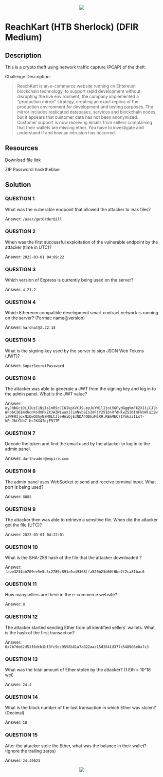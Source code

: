 <a id="top"></a>
<p align="center"><img src="https://github.com/user-attachments/assets/5dc591af-471e-484a-bfdc-66bb295ace9c"/></p>

# ReachKart (HTB Sherlock)  (DFIR Medium) 

## Description

This is a crypto theft using  network traffic capture (PCAP) of the theft 

Challenge Description:

>ReachKart is an e-commerce website running on Ehtereum blockchain technology, to support rapid development without disrupting the live environment, the company implemented a "production mirror" strategy, creating an exact replica of the production environment for development and testing purposes. The mirror includes replicated databases, services and blockchain nodes, but it appears that customer data has not been anonymized. Customer support is now receiving emails from sellers complaining that their wallets are missing ether. You have to investigate and understand if and how an intrusion has occurred.

## Resources

[Download file link](https://challenges-cdn.hackthebox.com/sherlocks/medium/ReachKart.zip?u=117571&p=ep&e=1752029826&t=1752022626&h=13800cc36954856e8b0bc7f0c34db3d3e2b6ac023820697d556c184e836820a1)

ZIP Password: hacktheblue

## Solution

### QUESTION 1
What was the vulnerable endpoint that allowed the attacker to leak files?

Answer: `/user/getOrderBill`



### QUESTION 2
When was the first successful exploitation of the vulnerable endpoint by the attacker (time in UTC)?

Answer: `2025-03-01 04:09:22`




### QUESTION 3
Which version of Express is currently being used on the server?

Answer: `4.21.2`



### QUESTION 4
Which Ethereum compatible development smart contract network is running on the server? (Format: name@version)

Answer: `hardhat@2.22.18`



### QUESTION 5
What is the signing key used by the server to sign JSON Web Tokens (JWT)?

Answer: `SuperSecretPassword`



### QUESTION 6
The attacker was able to generate a JWT from the signing key and log in to the admin panel. What is the JWT value?

Answer: `eyJhbGciOiJIUzI1NiIsInR5cCI6IkpXVCJ9.eyJuYW1lIjoiRGFydGggVmFkZXIiLCJlbWFpbCI6ImRhcnRodmFkZXJAZW1waXJlLmNvbSIsImFjY291bnRfdHlwZSI6ImFkbWluIiwiaWF0IjoxNzQwODAyNzM0LCJleHAiOjE3NDA4ODkxMzR9.RBmMEC7IYmkzz1LsT-kP_JkLCUb7-hsJKX4IdjE91TE`



### QUESTION 7
Decode the token and find the email used by the attacker to log in to the admin panel.

Answer: `darthvader@empire.com`



### QUESTION 8
The admin panel uses WebSocket to send and receive terminal input. What port is being used?

Answer: `8888`



### QUESTION 9
The attacker then was able to retrieve a sensitive file. When did the attacker get the file (UTC)?

Answer: `2025-03-01 04:22:01`



### QUESTION 10
What is the SHA-256 hash of the file that the attacker downloaded ?

Answer: `fabe3234bb709ee5e5c5c2789c891a9a49368ffa520b23d60f6be2f2ca81bac6`



### QUESTION 11
How manysellers are there in the e-commerce website?

Answer: `8`



### QUESTION 12
The attacker started sending Ether from all identified sellers' wallets. What is the hash of the first transaction?

Answer: `0x7b7ded2d51f0dcb1bf3fc5cc9598b81a7a622aac15d3841d377c548986e0a7c3`



### QUESTION 13
What was the total amount of Ether stolen by the attacker? (1 Eth = 10^18 wei)

Answer: `24.4`



### QUESTION 14
What is the block number of the last transaction in which Ether was stolen? (Decimal)

Answer: `18`



### QUESTION 15
After the attacker stole the Ether, what was the balance in their wallet? (Ignore the trailing zeros)

Answer: `24.40023`

<p align="center"><img src="https://github.com/user-attachments/assets/5d82b61e-cd00-422f-84ab-8055ffac5913"></p>

<p align="center"><img src=""></p>


